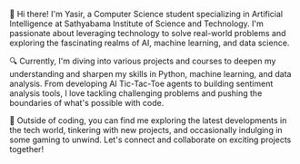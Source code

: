 

👋 Hi there! I'm Yasir, a Computer Science student specializing in Artificial Intelligence at Sathyabama Institute of Science and Technology. I'm passionate about leveraging technology to solve real-world problems and exploring the fascinating realms of AI, machine learning, and data science.

🔍 Currently, I'm diving into various projects and courses to deepen my understanding and sharpen my skills in Python, machine learning, and data analysis. From developing AI Tic-Tac-Toe agents to building sentiment analysis tools, I love tackling challenging problems and pushing the boundaries of what's possible with code.

🚀 Outside of coding, you can find me exploring the latest developments in the tech world, tinkering with new projects, and occasionally indulging in some gaming to unwind. Let's connect and collaborate on exciting projects together!

